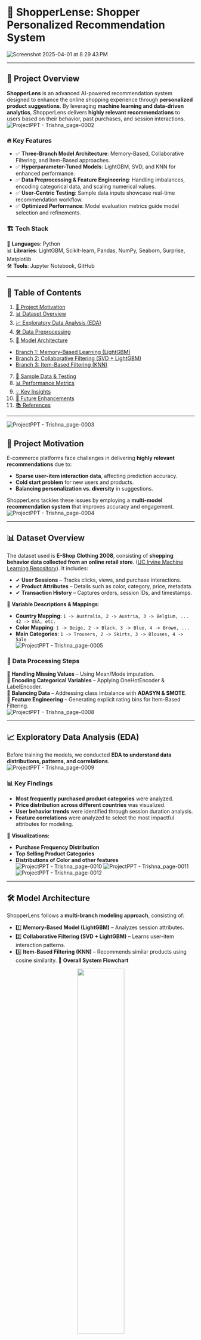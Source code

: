 # 🛒 ShopperLense: Shopper Personalized Recommendation System
![Screenshot 2025-04-01 at 8 29 43 PM](https://github.com/user-attachments/assets/a673a8a8-4e58-4e78-97dd-0de58aca24fa)

---

## 🌟 Project Overview
**ShopperLens** is an advanced AI-powered recommendation system designed to enhance the online shopping experience through **personalized product suggestions**. By leveraging **machine learning and data-driven analytics**, ShopperLens delivers **highly relevant recommendations** to users based on their behavior, past purchases, and session interactions.
![ProjectPPT - Trishna_page-0002](https://github.com/user-attachments/assets/144007d6-1f55-4cce-bdbe-dac02bf2cdee)


### 🔥 **Key Features**
- ✅ **Three-Branch Model Architecture**: Memory-Based, Collaborative Filtering, and Item-Based approaches.
- ✅ **Hyperparameter-Tuned Models**: LightGBM, SVD, and KNN for enhanced performance.
- ✅ **Data Preprocessing & Feature Engineering**: Handling imbalances, encoding categorical data, and scaling numerical values.
- ✅ **User-Centric Testing**: Sample data inputs showcase real-time recommendation workflow.
- ✅ **Optimized Performance**: Model evaluation metrics guide model selection and refinements.

### 🏗 **Tech Stack**
🚀 **Languages**: Python  
📊 **Libraries**: LightGBM, Scikit-learn, Pandas, NumPy, Seaborn, Surprise, Matplotlib  
🛠 **Tools**: Jupyter Notebook, GitHub

---

## 📌 Table of Contents
1. [🚀 Project Motivation](#-project-motivation)
2. [📊 Dataset Overview](#-dataset-overview)
3. [📈 Exploratory Data Analysis (EDA)](#-exploratory-data-analysis-eda)
4. [🛠 Data Preprocessing](#-data-preprocessing)
5. [📡 Model Architecture](#-model-architecture)
- [Branch 1: Memory-Based Learning (LightGBM)](#-branch-1-memory-based-learning-lightgbm)
- [Branch 2: Collaborative Filtering (SVD + LightGBM)](#-branch-2-collaborative-filtering-svd--lightgbm)
- [Branch 3: Item-Based Filtering (KNN)](#-branch-3-item-based-filtering-knn)
7. [🧪 Sample Data & Testing](#-sample-data--testing)
8. [📊 Performance Metrics](#-performance-metrics)
9. [💡 Key Insights](#-key-insights)
10. [🚀 Future Enhancements](#-future-enhancements)
11. [📚 References](#-references)

---
![ProjectPPT - Trishna_page-0003](https://github.com/user-attachments/assets/740fc2a3-6ef8-430f-bad5-96038eeb80f1)

## 🚀 Project Motivation
E-commerce platforms face challenges in delivering **highly relevant recommendations** due to:
- **Sparse user-item interaction data**, affecting prediction accuracy.
- **Cold start problem** for new users and products.
- **Balancing personalization vs. diversity** in suggestions.

ShopperLens tackles these issues by employing a **multi-model recommendation system** that improves accuracy and engagement.
![ProjectPPT - Trishna_page-0004](https://github.com/user-attachments/assets/27c62f3b-8c48-4ac6-a76f-7f947f812030)

---

## 📊 Dataset Overview
The dataset used is **E-Shop Clothing 2008**, consisting of **shopping behavior data collected from an online retail store**. 
([UC Irvine Machine Learning Repository](https://archive.ics.uci.edu/dataset/553/clickstream+data+for+online+shopping)).
It includes:
- ✔ **User Sessions** – Tracks clicks, views, and purchase interactions.
- ✔ **Product Attributes** – Details such as color, category, price, metadata.
- ✔ **Transaction History** – Captures orders, session IDs, and timestamps.  

📌 **Variable Descriptions & Mappings**:  
- **Country Mapping**: `1 -> Australia, 2 -> Austria, 3 -> Belgium, ... 42 -> USA, etc.`  
- **Color Mapping**: `1 -> Beige, 2 -> Black, 3 -> Blue, 4 -> Brown, ...`  
- **Main Categories**: `1 -> Trousers, 2 -> Skirts, 3 -> Blouses, 4 -> Sale`  
![ProjectPPT - Trishna_page-0005](https://github.com/user-attachments/assets/a0f4dc89-bc48-4893-9917-6b7dab9990dc)

### 📌 Data Processing Steps
🔹 **Handling Missing Values** – Using Mean/Mode imputation.  
🔹 **Encoding Categorical Variables** – Applying OneHotEncoder & LabelEncoder.  
🔹 **Balancing Data** – Addressing class imbalance with **ADASYN & SMOTE**.  
🔹 **Feature Engineering** – Generating explicit rating bins for Item-Based Filtering.  
![ProjectPPT - Trishna_page-0008](https://github.com/user-attachments/assets/a19d301e-d8e3-495d-a931-5b55c3560c00)


---

## 📈 Exploratory Data Analysis (EDA)
Before training the models, we conducted **EDA to understand data distributions, patterns, and correlations**.
![ProjectPPT - Trishna_page-0009](https://github.com/user-attachments/assets/3de27890-ed13-4abf-8c80-fe74c97ae01b)

### 📊 Key Findings
- **Most frequently purchased product categories** were analyzed.
- **Price distribution across different countries** was visualized.
- **User behavior trends** were identified through session duration analysis.
- **Feature correlations** were analyzed to select the most impactful attributes for modeling.

📌 **Visualizations:**
- **Purchase Frequency Distribution**
- **Top Selling Product Categories**
- **Distributions of Color and other features**
![ProjectPPT - Trishna_page-0010](https://github.com/user-attachments/assets/893aec2a-57d2-4df3-81d3-90c067ae2c60)
![ProjectPPT - Trishna_page-0011](https://github.com/user-attachments/assets/52c1b8ae-bed2-4ea0-98eb-5cd859e84b89)
![ProjectPPT - Trishna_page-0012](https://github.com/user-attachments/assets/0ee2c83e-af45-4e2c-8c9d-55abc653da4c)


---

## 🛠 Model Architecture
ShopperLens follows a **multi-branch modeling approach**, consisting of:
- 1️⃣ **Memory-Based Model (LightGBM)** – Analyzes session attributes.
- 2️⃣ **Collaborative Filtering (SVD + LightGBM)** – Learns user-item interaction patterns.
- 3️⃣ **Item-Based Filtering (KNN)** – Recommends similar products using cosine similarity.
📌 **Overall System Flowchart**  
<div align = "center">
<img src="https://github.com/user-attachments/assets/bfd13c0c-f577-40b3-bcc1-8ca1c254de81" style="width:50%;">    
</div>

### **Branch 1: Memory-Based Learning (LightGBM)**
- **Objective:** Predict user preferences based on session attributes.
- **Hyperparameters:** `max_depth=3, n_estimators=4, learning_rate=0.06`
- **Result:** Achieved **80% accuracy** and **AUC score of 0.98**.
- **Use Case:** Works well for users with clear session behavior.
![ProjectPPT - Trishna_page-0014](https://github.com/user-attachments/assets/91807f10-46ee-4da7-8cba-c1d1857be242)

📌 **Outputs:**  
![ProjectPPT - Trishna_page-0015](https://github.com/user-attachments/assets/19a4cdd1-9f3d-431d-b4b5-f45da8ef9339)
![ProjectPPT - Trishna_page-0016](https://github.com/user-attachments/assets/ecfca371-77ff-402a-8093-7d8f17168627)

### **Branch 2: Collaborative Filtering (SVD + LightGBM)**
- **Objective:** Learn user-item relationships for recommendations.
- **Hyperparameters:** `SVD + LightGBM for further refinement`
- **Result:** Achieved **75% accuracy** and **AUC score of 0.97**.
- **Use Case:** Useful for repeat customers with historical data.
![ProjectPPT - Trishna_page-0017](https://github.com/user-attachments/assets/08f2ba94-81e1-41c5-bf30-158eab769dd2)

📌 **Outputs:**  
![ProjectPPT - Trishna_page-0018](https://github.com/user-attachments/assets/5b08d975-3e11-4817-86c2-41482eb3b0c5)
![ProjectPPT - Trishna_page-0019](https://github.com/user-attachments/assets/ccc01cac-aaee-4d90-aca1-41378806ff95)


### **Branch 3: Item-Based Filtering (KNN)**
- **Objective:** Find similar products based on cosine similarity.
- **Hyperparameters:** `K=10 neighbors`
- **Result:** Achieved **RMSE = 0.4777, MAE = 0.3880**.
- **Use Case:** Ideal for similar product suggestions.
![ProjectPPT - Trishna_page-0020](https://github.com/user-attachments/assets/824d07b5-f5f4-46f2-8db1-24b946eb7925)

📌 **Outputs:**  
![ProjectPPT - Trishna_page-0021](https://github.com/user-attachments/assets/7cde6caf-1196-418d-bb4c-ce8b6c6883b8)
![ProjectPPT - Trishna_page-0022](https://github.com/user-attachments/assets/8c370925-50f9-4cbd-85da-d20a470a8c51)


---

## 🧪 Sample Data & Testing
ShopperLens uses sample test cases to **validate recommendation accuracy**.

### 📌 Sample Test Case Workflow:
- 1️⃣ **New User Data Input** – Generates recommendations based on limited session history.
- 2️⃣ **Session-Based Predictions** – Provides product recommendations using LightGBM.
- 3️⃣ **Personalized Recommendation Output** – Displays top predicted products based on model rankings.  

📌 **Sample Code Execution:**
```python
new_data_point = pd.DataFrame({
    'year': [2008], 'month': [5], 'day': [10], 'price': [20],
    'order': [3], 'country': [1], 'page 1 (main category)': [2],
    'page 2 (clothing model)': ['A11'], 'location': [2],
    'model photography': [1], 'price 2': [1], 'page': [2]
})
recommendations = lgb_model.predict(preprocessor.transform(new_data_point))
print("Recommended Product Colors:", recommendations)
```
📌 **Visualization of Recommendations:**

![ProjectPPT - Updated Reco_page-0001](https://github.com/user-attachments/assets/90aab7e2-a448-4d53-bb20-a8e61a6fa5ee)
![ProjectPPT - Updated Reco_page-0002](https://github.com/user-attachments/assets/120d7df1-596a-4636-a1f1-377e54ae3d00)


---

## 📊 Performance Metrics
| **Model** | **Accuracy / RMSE** | **AUC Score** | **Strengths** | **Weaknesses** |
|-----------|-----------------|------------|------------|-------------|
| LightGBM | **80%** | **0.98** | Session-based, high accuracy | Limited interpretability |
| SVD + LightGBM | **75%** | **0.97** | Works well with sparse data | Cold start issue |
| KNN | **RMSE 0.4777** | N/A | Finds similar products | Sensitive to K hyperparameter |

The results indicate that **LightGBM provides the highest accuracy**, making it suitable for session-based predictions, while **SVD + LightGBM effectively captures user-item relationships**. **KNN serves as a complementary approach**, improving recommendations based on item similarity.

---

## 💡 Key Insights
📌 **Memory-Based Learning** provides high accuracy but requires well-defined session attributes.  
📌 **Collaborative Filtering** captures hidden patterns but is affected by data sparsity.  
📌 **Item-Based Filtering** is highly interpretable but sensitive to hyperparameter tuning.  

---

## 🚀 Future Enhancements
![ProjectPPT - Trishna_page-0025](https://github.com/user-attachments/assets/af279c58-ebe0-4300-baf6-9e4c27f4eb7e)

---

## 📚 References
- 📖 [LightGBM Documentation](https://lightgbm.readthedocs.io/)
- 📖 [Surprise Library for Collaborative Filtering](https://surpriselib.com/)
- 📖 [Scikit-Learn Documentation](https://scikit-learn.org/)
- 📖 [Dataset (UC Irvine Machine Learning Repository)](https://archive.ics.uci.edu/dataset/553/clickstream+data+for+online+shopping)  
---

## 📌 Get in Touch
🔗 [LinkedIn](https://www.linkedin.com/in/ttb1)  
🔗 [GitHub](https://github.com/TTB-coder)
![Screenshot 2025-04-01 at 8 23 53 PM](https://github.com/user-attachments/assets/f66d2ef5-ec69-4143-a643-59fdc6c23569)





